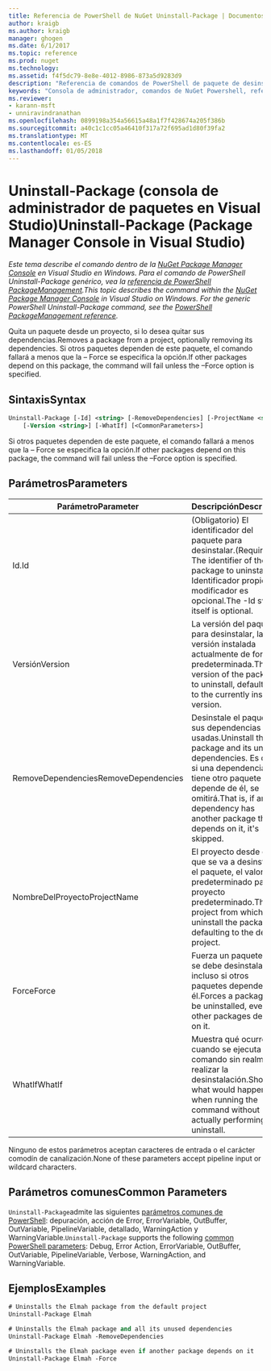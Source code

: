 ```yaml
---
title: Referencia de PowerShell de NuGet Uninstall-Package | Documentos de Microsoft
author: kraigb
ms.author: kraigb
manager: ghogen
ms.date: 6/1/2017
ms.topic: reference
ms.prod: nuget
ms.technology: 
ms.assetid: f4f5dc79-8e8e-4012-8986-873a5d9283d9
description: "Referencia de comandos de PowerShell de paquete de desinstalación en la consola de administrador de paquetes de NuGet en Visual Studio."
keywords: "Consola de administrador, comandos de NuGet Powershell, referencia de NuGet Powershell, paquete de desinstalación del paquete de NuGet"
ms.reviewer:
- karann-msft
- unniravindranathan
ms.openlocfilehash: 0899198a354a56615a48a1f7f428674a205f386b
ms.sourcegitcommit: a40c1c1cc05a46410f317a72f695ad1d80f39fa2
ms.translationtype: MT
ms.contentlocale: es-ES
ms.lasthandoff: 01/05/2018
---
```

# <a name="uninstall-package-package-manager-console-in-visual-studio"></a><span data-ttu-id="172ac-104">Uninstall-Package (consola de administrador de paquetes en Visual Studio)</span><span class="sxs-lookup"><span data-stu-id="172ac-104">Uninstall-Package (Package Manager Console in Visual Studio)</span></span>

<span data-ttu-id="172ac-105">*Este tema describe el comando dentro de la [NuGet Package Manager Console](Package-Manager-Console.md) en Visual Studio en Windows. Para el comando de PowerShell Uninstall-Package genérico, vea la [referencia de PowerShell PackageManagement](/powershell/module/packagemanagement/?view=powershell-6).*</span><span class="sxs-lookup"><span data-stu-id="172ac-105">*This topic describes the command within the [NuGet Package Manager Console](Package-Manager-Console.md) in Visual Studio on Windows. For the generic PowerShell Uninstall-Package command, see the [PowerShell PackageManagement reference](/powershell/module/packagemanagement/?view=powershell-6).*</span></span>

<span data-ttu-id="172ac-106">Quita un paquete desde un proyecto, si lo desea quitar sus dependencias.</span><span class="sxs-lookup"><span data-stu-id="172ac-106">Removes a package from a project, optionally removing its dependencies.</span></span> <span data-ttu-id="172ac-107">Si otros paquetes dependen de este paquete, el comando fallará a menos que la – Force se especifica la opción.</span><span class="sxs-lookup"><span data-stu-id="172ac-107">If other packages depend on this package, the command will fail unless the –Force option is specified.</span></span>

## <a name="syntax"></a><span data-ttu-id="172ac-108">Sintaxis</span><span class="sxs-lookup"><span data-stu-id="172ac-108">Syntax</span></span>

```ps
Uninstall-Package [-Id] <string> [-RemoveDependencies] [-ProjectName <string>] [-Force]
    [-Version <string>] [-WhatIf] [<CommonParameters>]
```

<span data-ttu-id="172ac-109">Si otros paquetes dependen de este paquete, el comando fallará a menos que la – Force se especifica la opción.</span><span class="sxs-lookup"><span data-stu-id="172ac-109">If other packages depend on this package, the command will fail unless the –Force option is specified.</span></span>

## <a name="parameters"></a><span data-ttu-id="172ac-110">Parámetros</span><span class="sxs-lookup"><span data-stu-id="172ac-110">Parameters</span></span>

| <span data-ttu-id="172ac-111">Parámetro</span><span class="sxs-lookup"><span data-stu-id="172ac-111">Parameter</span></span> | <span data-ttu-id="172ac-112">Descripción</span><span class="sxs-lookup"><span data-stu-id="172ac-112">Description</span></span> |
| --- | --- |
| <span data-ttu-id="172ac-113">Id.</span><span class="sxs-lookup"><span data-stu-id="172ac-113">Id</span></span> | <span data-ttu-id="172ac-114">(Obligatorio) El identificador del paquete para desinstalar.</span><span class="sxs-lookup"><span data-stu-id="172ac-114">(Required) The identifier of the package to uninstall.</span></span> <span data-ttu-id="172ac-115">-Identificador propio modificador es opcional.</span><span class="sxs-lookup"><span data-stu-id="172ac-115">The -Id switch itself is optional.</span></span> |
| <span data-ttu-id="172ac-116">Versión</span><span class="sxs-lookup"><span data-stu-id="172ac-116">Version</span></span> | <span data-ttu-id="172ac-117">La versión del paquete para desinstalar, la versión instalada actualmente de forma predeterminada.</span><span class="sxs-lookup"><span data-stu-id="172ac-117">The version of the package to uninstall, defaulting to the currently installed version.</span></span> |
| <span data-ttu-id="172ac-118">RemoveDependencies</span><span class="sxs-lookup"><span data-stu-id="172ac-118">RemoveDependencies</span></span> | <span data-ttu-id="172ac-119">Desinstale el paquete y sus dependencias no usadas.</span><span class="sxs-lookup"><span data-stu-id="172ac-119">Uninstall the package and its unused dependencies.</span></span> <span data-ttu-id="172ac-120">Es decir, si una dependencia tiene otro paquete que depende de él, se omitirá.</span><span class="sxs-lookup"><span data-stu-id="172ac-120">That is, if any dependency has another package that depends on it, it's skipped.</span></span> |
| <span data-ttu-id="172ac-121">NombreDelProyecto</span><span class="sxs-lookup"><span data-stu-id="172ac-121">ProjectName</span></span> | <span data-ttu-id="172ac-122">El proyecto desde el que se va a desinstalar el paquete, el valor predeterminado para el proyecto predeterminado.</span><span class="sxs-lookup"><span data-stu-id="172ac-122">The project from which to uninstall the package, defaulting to the default project.</span></span> |
| <span data-ttu-id="172ac-123">Force</span><span class="sxs-lookup"><span data-stu-id="172ac-123">Force</span></span> | <span data-ttu-id="172ac-124">Fuerza un paquete que se debe desinstalar, incluso si otros paquetes dependen de él.</span><span class="sxs-lookup"><span data-stu-id="172ac-124">Forces a package to be uninstalled, even if other packages depend on it.</span></span> |
| <span data-ttu-id="172ac-125">WhatIf</span><span class="sxs-lookup"><span data-stu-id="172ac-125">WhatIf</span></span> | <span data-ttu-id="172ac-126">Muestra qué ocurre cuando se ejecuta el comando sin realmente realizar la desinstalación.</span><span class="sxs-lookup"><span data-stu-id="172ac-126">Shows what would happen when running the command without actually performing the uninstall.</span></span> |

<span data-ttu-id="172ac-127">Ninguno de estos parámetros aceptan caracteres de entrada o el carácter comodín de canalización.</span><span class="sxs-lookup"><span data-stu-id="172ac-127">None of these parameters accept pipeline input or wildcard characters.</span></span>

## <a name="common-parameters"></a><span data-ttu-id="172ac-128">Parámetros comunes</span><span class="sxs-lookup"><span data-stu-id="172ac-128">Common Parameters</span></span>

<span data-ttu-id="172ac-129">`Uninstall-Package`admite las siguientes [parámetros comunes de PowerShell](http://go.microsoft.com/fwlink/?LinkID=113216): depuración, acción de Error, ErrorVariable, OutBuffer, OutVariable, PipelineVariable, detallado, WarningAction y WarningVariable.</span><span class="sxs-lookup"><span data-stu-id="172ac-129">`Uninstall-Package` supports the following [common PowerShell parameters](http://go.microsoft.com/fwlink/?LinkID=113216): Debug, Error Action, ErrorVariable, OutBuffer, OutVariable, PipelineVariable, Verbose, WarningAction, and WarningVariable.</span></span>

## <a name="examples"></a><span data-ttu-id="172ac-130">Ejemplos</span><span class="sxs-lookup"><span data-stu-id="172ac-130">Examples</span></span>

```ps
# Uninstalls the Elmah package from the default project
Uninstall-Package Elmah

# Uninstalls the Elmah package and all its unused dependencies
Uninstall-Package Elmah -RemoveDependencies 

# Uninstalls the Elmah package even if another package depends on it
Uninstall-Package Elmah -Force
```
